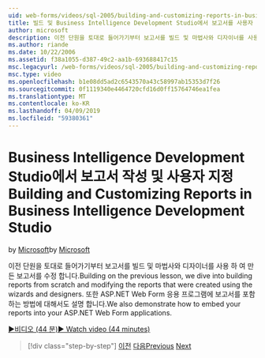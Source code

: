 ```yaml
---
uid: web-forms/videos/sql-2005/building-and-customizing-reports-in-business-intelligence-development-studio
title: 빌드 및 Business Intelligence Development Studio에서 보고서를 사용자 지정 | Microsoft Docs
author: microsoft
description: 이전 단원을 토대로 들어가기부터 보고서를 빌드 및 마법사와 디자이너를 사용 하 여 만든 보고서를 수정 합니다. 우리는 중...
ms.author: riande
ms.date: 10/22/2006
ms.assetid: f38a1055-d387-49c2-aa1b-693688417c15
msc.legacyurl: /web-forms/videos/sql-2005/building-and-customizing-reports-in-business-intelligence-development-studio
msc.type: video
ms.openlocfilehash: b1e08dd5ad2c6543570a43c58997ab15353d7f26
ms.sourcegitcommit: 0f1119340e4464720cfd16d0ff15764746ea1fea
ms.translationtype: MT
ms.contentlocale: ko-KR
ms.lasthandoff: 04/09/2019
ms.locfileid: "59380361"
---
```

# <a name="building-and-customizing-reports-in-business-intelligence-development-studio"></a><span data-ttu-id="30b25-104">Business Intelligence Development Studio에서 보고서 작성 및 사용자 지정</span><span class="sxs-lookup"><span data-stu-id="30b25-104">Building and Customizing Reports in Business Intelligence Development Studio</span></span>

<span data-ttu-id="30b25-105">by [Microsoft](https://github.com/microsoft)</span><span class="sxs-lookup"><span data-stu-id="30b25-105">by [Microsoft](https://github.com/microsoft)</span></span>

<span data-ttu-id="30b25-106">이전 단원을 토대로 들어가기부터 보고서를 빌드 및 마법사와 디자이너를 사용 하 여 만든 보고서를 수정 합니다.</span><span class="sxs-lookup"><span data-stu-id="30b25-106">Building on the previous lesson, we dive into building reports from scratch and modifying the reports that were created using the wizards and designers.</span></span> <span data-ttu-id="30b25-107">또한 ASP.NET Web Form 응용 프로그램에 보고서를 포함 하는 방법에 대해서도 설명 합니다.</span><span class="sxs-lookup"><span data-stu-id="30b25-107">We also demonstrate how to embed your reports into your ASP.NET Web Form applications.</span></span>

[<span data-ttu-id="30b25-108">&#9654;비디오 (44 분)</span><span class="sxs-lookup"><span data-stu-id="30b25-108">&#9654; Watch video (44 minutes)</span></span>](https://channel9.msdn.com/Blogs/ASP-NET-Site-Videos/building-and-customizing-reports-in-business-intelligence-development-studio)

> [!div class="step-by-step"]
> <span data-ttu-id="30b25-109">[이전](getting-started-with-reporting-services.md)
> [다음](creating-and-using-stored-procedures.md)</span><span class="sxs-lookup"><span data-stu-id="30b25-109">[Previous](getting-started-with-reporting-services.md)
[Next](creating-and-using-stored-procedures.md)</span></span>
